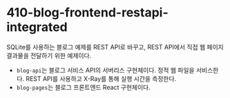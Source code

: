 # 410-blog-frontend-restapi-integrated

SQLite를 사용하는 블로그 예제를 REST API로 바꾸고, REST API에서 직접 웹 페이지 결과물을 전달하기 위한 예제이다.

- `blog-api`는 블로그 서비스 API의 서버리스 구현체이다. 정적 웹 파일을 서비스한다. REST API를 사용하고 X-Ray를 통해 실행 시간을 측정한다.
- `blog-pages`는 블로그 프론트엔드 React 구현체이다.
